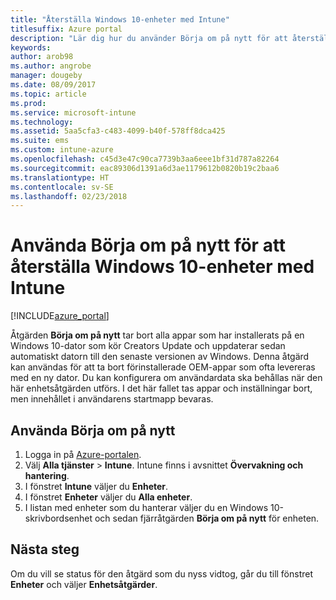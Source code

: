 ```yaml
---
title: "Återställa Windows 10-enheter med Intune"
titlesuffix: Azure portal
description: "Lär dig hur du använder Börja om på nytt för att återställa Windows 10-datorer med Intune.\""
keywords: 
author: arob98
ms.author: angrobe
manager: dougeby
ms.date: 08/09/2017
ms.topic: article
ms.prod: 
ms.service: microsoft-intune
ms.technology: 
ms.assetid: 5aa5cfa3-c483-4099-b40f-578ff8dca425
ms.suite: ems
ms.custom: intune-azure
ms.openlocfilehash: c45d3e47c90ca7739b3aa6eee1bf31d787a82264
ms.sourcegitcommit: eac89306d1391a6d3ae1179612b0820b19c2baa6
ms.translationtype: HT
ms.contentlocale: sv-SE
ms.lasthandoff: 02/23/2018
---
```

# <a name="use-fresh-start-to-reset-windows-10-devices-with-intune"></a>Använda Börja om på nytt för att återställa Windows 10-enheter med Intune


[!INCLUDE[azure_portal](./includes/azure_portal.md)]

Åtgärden **Börja om på nytt** tar bort alla appar som har installerats på en Windows 10-dator som kör Creators Update och uppdaterar sedan automatiskt datorn till den senaste versionen av Windows.
Denna åtgärd kan användas för att ta bort förinstallerade OEM-appar som ofta levereras med en ny dator. Du kan konfigurera om användardata ska behållas när den här enhetsåtgärden utförs. I det här fallet tas appar och inställningar bort, men innehållet i användarens startmapp bevaras.

## <a name="how-to-use-fresh-start"></a>Använda Börja om på nytt

1. Logga in på [Azure-portalen](https://portal.azure.com).
2. Välj **Alla tjänster** > **Intune**. Intune finns i avsnittet **Övervakning och hantering**.
3. I fönstret **Intune** väljer du **Enheter**.
4. I fönstret **Enheter** väljer du **Alla enheter**.
5. I listan med enheter som du hanterar väljer du en Windows 10-skrivbordsenhet och sedan fjärråtgärden **Börja om på nytt** för enheten.

## <a name="next-steps"></a>Nästa steg

Om du vill se status för den åtgärd som du nyss vidtog, går du till fönstret **Enheter** och väljer **Enhetsåtgärder**.

